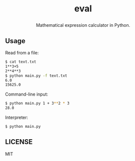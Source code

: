 # <p align="center">eval</p>

<p align="center">
  Mathematical expression calculator in Python.
</p>


## Usage
Read from a file:
```bash
$ cat text.txt
1**3+5
2**4**3
$ python main.py -f text.txt
6.0
15625.0
```
Command-line input:
```bash
$ python main.py 1 + 3**2 * 3
28.0
```
Interpreter:
```bash
$ python main.py
```

## LICENSE
MIT
